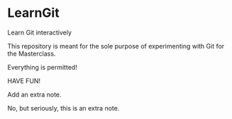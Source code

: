 # LearnGit
Learn Git interactively

This repository is meant for the sole purpose of experimenting with Git for the Masterclass. 

Everything is permitted! 

HAVE FUN! 

Add an extra note. 

No, but seriously, this is an extra note. 
